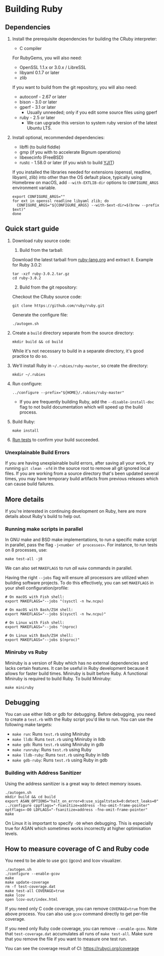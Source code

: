 # Building Ruby

## Dependencies

1. Install the prerequisite dependencies for building the CRuby interpreter:

    * C compiler

    For RubyGems, you will also need:

    * OpenSSL 1.1.x or 3.0.x / LibreSSL
    * libyaml 0.1.7 or later
    * zlib

    If you want to build from the git repository, you will also need:

    * autoconf - 2.67 or later
    * bison - 3.0 or later
    * gperf - 3.1 or later
        * Usually unneeded; only if you edit some source files using gperf
    * ruby - 2.5 or later
        * We can upgrade this version to system ruby version of the latest Ubuntu LTS.

2. Install optional, recommended dependencies:

    * libffi (to build fiddle)
    * gmp (if you with to accelerate Bignum operations)
    * libexecinfo (FreeBSD)
    * rustc - 1.58.0 or later (if you wish to build [YJIT](/doc/yjit/yjit.md))

    If you installed the libraries needed for extensions (openssl, readline, libyaml, zlib) into other than the OS default place,
    typically using Homebrew on macOS, add `--with-EXTLIB-dir` options to `CONFIGURE_ARGS` environment variable.

    ``` shell
    export CONFIGURE_ARGS=""
    for ext in openssl readline libyaml zlib; do
      CONFIGURE_ARGS="${CONFIGURE_ARGS} --with-$ext-dir=$(brew --prefix $ext)"
    done
    ```

## Quick start guide

1. Download ruby source code:

    1. Build from the tarball:

    Download the latest tarball from [ruby-lang.org](https://www.ruby-lang.org/en/downloads/) and
    extract it. Example for Ruby 3.0.2:

    ``` shell
    tar -xzf ruby-3.0.2.tar.gz
    cd ruby-3.0.2
    ```

    2. Build from the git repository:

    Checkout the CRuby source code:

    ``` shell
    git clone https://github.com/ruby/ruby.git
    ```

    Generate the configure file:

    ``` shell
    ./autogen.sh
    ```

2. Create a `build` directory separate from the source directory:

    ``` shell
    mkdir build && cd build
    ```

    While it's not necessary to build in a separate directory, it's good practice to do so.

3. We'll install Ruby in `~/.rubies/ruby-master`, so create the directory:

    ``` shell
    mkdir ~/.rubies
    ```

4. Run configure:

    ``` shell
    ../configure --prefix="${HOME}/.rubies/ruby-master"
    ```

    - If you are frequently building Ruby, add the `--disable-install-doc` flag to not build documentation which will speed up the build process.

5. Build Ruby:

    ``` shell
    make install
    ```

6. [Run tests](testing_ruby.md) to confirm your build succeeded.

### Unexplainable Build Errors

If you are having unexplainable build errors, after saving all your work, try running `git clean -xfd` in the source root to remove all git ignored local files. If you are working from a source directory that's been updated several times, you may have temporary build artifacts from previous releases which can cause build failures.

## More details

If you're interested in continuing development on Ruby, here are more details
about Ruby's build to help out.

### Running make scripts in parallel

In GNU make and BSD make implementations, to run a specific make script in parallel, pass the flag `-j<number of processes>`. For instance,
to run tests on 8 processes, use:

``` shell
make test-all -j8
```

We can also set `MAKEFLAGS` to run _all_ `make` commands in parallel.

Having the right `--jobs` flag will ensure all processors are utilized when building software projects. To do this effectively, you can set `MAKEFLAGS` in your shell configuration/profile:

``` shell
# On macOS with Fish shell:
export MAKEFLAGS="--jobs "(sysctl -n hw.ncpu)

# On macOS with Bash/ZSH shell:
export MAKEFLAGS="--jobs $(sysctl -n hw.ncpu)"

# On Linux with Fish shell:
export MAKEFLAGS="--jobs "(nproc)

# On Linux with Bash/ZSH shell:
export MAKEFLAGS="--jobs $(nproc)"
```

### Miniruby vs Ruby

Miniruby is a version of Ruby which has no external dependencies and lacks certain features.
It can be useful in Ruby development because it allows for faster build times. Miniruby is
built before Ruby. A functional Miniruby is required to build Ruby. To build Miniruby:

``` shell
make miniruby
```

## Debugging

You can use either lldb or gdb for debugging. Before debugging, you need to create a `test.rb`
with the Ruby script you'd like to run. You can use the following make targets:

* `make run`: Runs `test.rb` using Miniruby
* `make lldb`: Runs `test.rb` using Miniruby in lldb
* `make gdb`: Runs `test.rb` using Miniruby in gdb
* `make runruby`: Runs `test.rb` using Ruby
* `make lldb-ruby`: Runs `test.rb` using Ruby in lldb
* `make gdb-ruby`: Runs `test.rb` using Ruby in gdb

### Building with Address Sanitizer

Using the address sanitizer is a great way to detect memory issues.

``` shell
./autogen.sh
mkdir build && cd build
export ASAN_OPTIONS="halt_on_error=0:use_sigaltstack=0:detect_leaks=0"
../configure cppflags="-fsanitize=address -fno-omit-frame-pointer" optflags=-O0 LDFLAGS="-fsanitize=address -fno-omit-frame-pointer"
make
```

On Linux it is important to specify `-O0` when debugging. This is especially true for ASAN which sometimes works incorrectly at higher optimisation levels.

## How to measure coverage of C and Ruby code

You need to be able to use gcc (gcov) and lcov visualizer.

``` shell
./autogen.sh
./configure --enable-gcov
make
make update-coverage
rm -f test-coverage.dat
make test-all COVERAGE=true
make lcov
open lcov-out/index.html
```

If you need only C code coverage, you can remove `COVERAGE=true` from the above process.
You can also use `gcov` command directly to get per-file coverage.

If you need only Ruby code coverage, you can remove `--enable-gcov`.
Note that `test-coverage.dat` accumulates all runs of `make test-all`.
Make sure that you remove the file if you want to measure one test run.

You can see the coverage result of CI: https://rubyci.org/coverage
